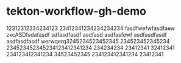 # tekton-workflow-gh-demo

12312312234234123
23412341234234234234
fasdfwefwfasdfaew
zxcASDfsdafasdf
sdfasdfasdf
asdfasd 
asdfasfewf
asdfasdfasdf
asdfasdfasdf
werwqerq3245234523452345
234523452345234
234523452345234123412341234
234234234
23412341
32412341
234123412341234
34523452345
234123412341234
23412341
